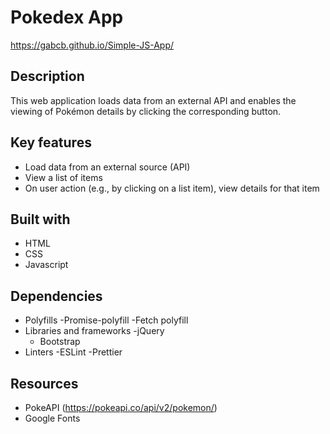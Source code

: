 # Pokedex App
https://gabcb.github.io/Simple-JS-App/

## Description

This web application loads data from an external API and enables the viewing of Pokémon details by clicking the corresponding button.

## Key features

- Load data from an external source (API)
- View a list of items
- On user action (e.g., by clicking on a list item), view details for that item

## Built with

- HTML
- CSS
- Javascript

## Dependencies

- Polyfills
  -Promise-polyfill
  -Fetch polyfill
- Libraries and frameworks
  -jQuery
  - Bootstrap
- Linters
  -ESLint
  -Prettier

## Resources

- PokeAPI (https://pokeapi.co/api/v2/pokemon/)
- Google Fonts
